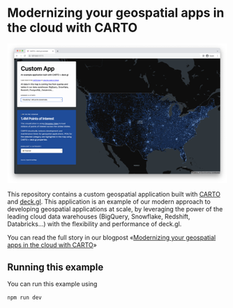 # Modernizing your geospatial apps in the cloud with CARTO

![header](./public/header-screenshot.png)

This repository contains a custom geospatial application built with [CARTO](https://carto.com) and [deck.gl](deck.gl). This application is an example of our modern approach to developing geospatial applications at scale, by leveraging the power of the leading cloud data warehouses (BigQuery, Snowflake, Redshift, Databricks...) with the flexibility and performance of deck.gl.

You can read the full story in our blogpost «[Modernizing your geospatial apps in the cloud with CARTO](https://carto.com/blog)»

## Running this example

You can run this example using

```bash
npm run dev
```

